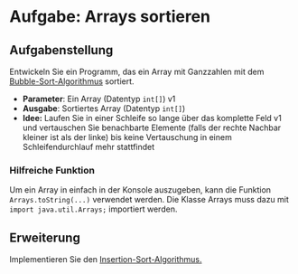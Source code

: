 # Aufgabe: Arrays sortieren

## Aufgabenstellung

Entwickeln Sie ein Programm, das ein Array mit Ganzzahlen mit dem [Bubble-Sort-Algorithmus](https://de.wikipedia.org/wiki/Bubblesort) sortiert.

- __Parameter__: Ein Array (Datentyp `int[]`) v1
- __Ausgabe__: Sortiertes Array (Datentyp `int[]`)
- __Idee:__
  Laufen Sie in einer Schleife so lange über das komplette Feld v1 und
  vertauschen Sie benachbarte Elemente (falls der rechte Nachbar kleiner ist als
  der linke) bis keine Vertauschung in einem Schleifendurchlauf mehr
  stattfindet

### Hilfreiche Funktion

Um ein Array in einfach in der Konsole auszugeben, kann die Funktion `Arrays.toString(...)` verwendet werden.
Die Klasse Arrays muss dazu mit `import java.util.Arrays;` importiert werden.

## Erweiterung

Implementieren Sie den [Insertion-Sort-Algorithmus.](https://de.wikipedia.org/wiki/Insertionsort)
